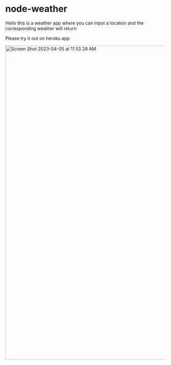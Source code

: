 # node-weather

Hello this is a weather app where you can input a location and the corresponding weather will return

Please try it out on heroku app

<img width="986" alt="Screen Shot 2023-04-05 at 11 53 28 AM" src="https://user-images.githubusercontent.com/54657856/230177604-e007a612-1e57-4f2b-b8b9-bfc5327ff00d.png">
